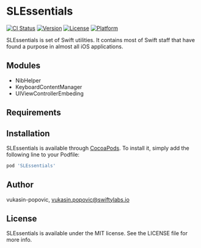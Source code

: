 # SLEssentials

[![CI Status](https://img.shields.io/travis/vukasin-popovic/SLEssentials.svg?style=flat)](https://travis-ci.org/vukasin-popovic/SLEssentials)
[![Version](https://img.shields.io/cocoapods/v/SLEssentials.svg?style=flat)](https://cocoapods.org/pods/SLEssentials)
[![License](https://img.shields.io/cocoapods/l/SLEssentials.svg?style=flat)](https://cocoapods.org/pods/SLEssentials)
[![Platform](https://img.shields.io/cocoapods/p/SLEssentials.svg?style=flat)](https://cocoapods.org/pods/SLEssentials)

SLEssentials is set of Swift utilities. It contains most of Swift staff that have found a purpose in almost all iOS applications.

## Modules

- NibHelper
- KeyboardContentManager
- UIViewControllerEmbeding

## Requirements

## Installation

SLEssentials is available through [CocoaPods](https://cocoapods.org). To install
it, simply add the following line to your Podfile:

```ruby
pod 'SLEssentials'
```

## Author

vukasin-popovic, vukasin.popovic@swiftylabs.io

## License

SLEssentials is available under the MIT license. See the LICENSE file for more info.
